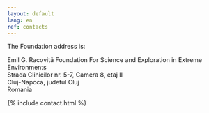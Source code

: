 ```yaml
---
layout: default
lang: en
ref: contacts
---
```


The Foundation address is:

Emil G. Racoviță Foundation For Science and Exploration in Extreme Environments<br>
Strada Clinicilor nr. 5-7, Camera 8, etaj II<br>
Cluj-Napoca, judetul Cluj<br>
Romania

{% include contact.html %}
